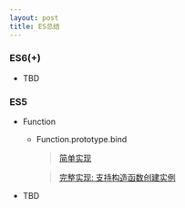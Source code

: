 ```yaml
---
layout: post
title: ES总结
---
```


### ES6(+)

- TBD

### ES5

- Function

  - Function.prototype.bind

    > [简单实现](https://github.com/TeddyDuan/ted-js/blob/master/_3pro/_3function_prototype/simpleBind.js)

    > [完整实现: 支持构造函数创建实例](https://github.com/TeddyDuan/ted-js/blob/master/_3pro/_3function_prototype/tBind.js)

- TBD
